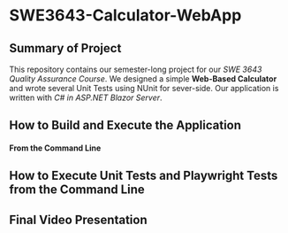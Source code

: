 # SWE3643-Calculator-WebApp
## Summary of Project
This repository contains our semester-long project for our *SWE 3643 Quality Assurance Course*. We designed a simple __Web-Based Calculator__ and wrote several Unit Tests using NUnit for sever-side. Our application is written with *C# in ASP.NET Blazor Server*. 
## How to Build and Execute the Application
#### From the Command Line
## How to Execute Unit Tests and Playwright Tests from the Command Line
## Final Video Presentation
